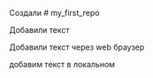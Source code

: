 Создали # my_first_repo

Добавили текст

Добавили текст через web браузер

добавим текст в локальном